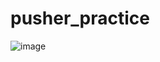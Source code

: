 # pusher_practice

![image](https://user-images.githubusercontent.com/36349293/225750863-8b6b0245-0d06-4c2c-922d-6dd7bd5af085.png)
